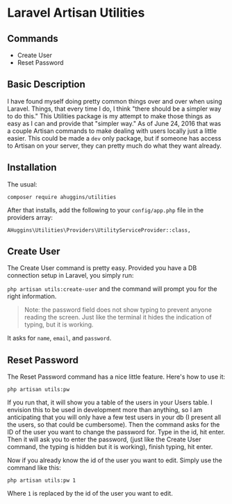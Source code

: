 # Laravel Artisan Utilities

## Commands
* Create User
* Reset Password

## Basic Description

I have found myself doing pretty common things over and over when using Laravel. Things, that every time I do, I think "there should be a simpler way to do this." This Utilities package is my attempt to make those things as easy as I can and provide that "simpler way." As of June 24, 2016 that was a couple Artisan commands to make dealing with users locally just a little easier. This could be made a `dev` only package, but if someone has access to Artisan on your server, they can pretty much do what they want already.

## Installation

The usual:

`composer require ahuggins/utilities`

After that installs, add the following to your `config/app.php` file in the providers array:

`AHuggins\Utilities\Providers\UtilityServiceProvider::class,`

## Create User

The Create User command is pretty easy. Provided you have a DB connection setup in Laravel, you simply run:

`php artisan utils:create-user` and the command will prompt you for the right information.

> Note: the password field does not show typing to prevent anyone reading the screen. Just like the terminal it hides the indication of typing, but it is working.

It asks for `name`, `email`, and `password`.

## Reset Password

The Reset Password command has a nice little feature. Here's how to use it:

`php artisan utils:pw`

If you run that, it will show you a table of the users in your Users table. I envision this to be used in development more than anything, so I am anticipating that you will only have a few test users in your db (I present all the users, so that could be cumbersome). Then the command asks for the ID of the user you want to change the password for. Type in the id, hit enter. Then it will ask you to enter the password, (just like the Create User command, the typing is hidden but it is working), finish typing, hit enter.

Now if you already know the id of the user you want to edit. Simply use the command like this:

`php artisan utils:pw 1`

Where `1` is replaced by the id of the user you want to edit.
